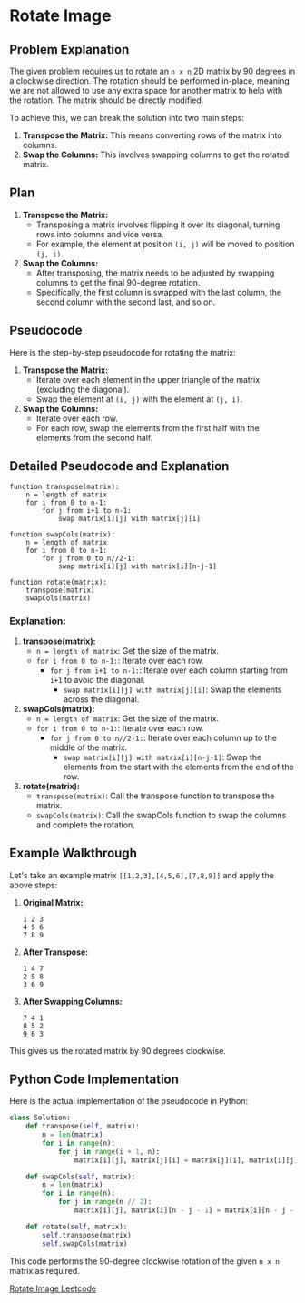# Rotate Image
## Problem Explanation

The given problem requires us to rotate an `n x n` 2D matrix by 90 degrees in a clockwise direction. The rotation should be performed in-place, meaning we are not allowed to use any extra space for another matrix to help with the rotation. The matrix should be directly modified.

To achieve this, we can break the solution into two main steps:

1. **Transpose the Matrix:** This means converting rows of the matrix into columns.
2. **Swap the Columns:** This involves swapping columns to get the rotated matrix.

## Plan

1. **Transpose the Matrix:**
    - Transposing a matrix involves flipping it over its diagonal, turning rows into columns and vice versa.
    - For example, the element at position `(i, j)` will be moved to position `(j, i)`.
2. **Swap the Columns:**
    - After transposing, the matrix needs to be adjusted by swapping columns to get the final 90-degree rotation.
    - Specifically, the first column is swapped with the last column, the second column with the second last, and so on.

## Pseudocode

Here is the step-by-step pseudocode for rotating the matrix:

1. **Transpose the Matrix:**
    - Iterate over each element in the upper triangle of the matrix (excluding the diagonal).
    - Swap the element at `(i, j)` with the element at `(j, i)`.
2. **Swap the Columns:**
    - Iterate over each row.
    - For each row, swap the elements from the first half with the elements from the second half.

## Detailed Pseudocode and Explanation

```
function transpose(matrix):
    n = length of matrix
    for i from 0 to n-1:
        for j from i+1 to n-1:
            swap matrix[i][j] with matrix[j][i]

function swapCols(matrix):
    n = length of matrix
    for i from 0 to n-1:
        for j from 0 to n//2-1:
            swap matrix[i][j] with matrix[i][n-j-1]

function rotate(matrix):
    transpose(matrix)
    swapCols(matrix)

```

### Explanation:

1. **transpose(matrix):**
    - `n = length of matrix`: Get the size of the matrix.
    - `for i from 0 to n-1:`: Iterate over each row.
        - `for j from i+1 to n-1:`: Iterate over each column starting from `i+1` to avoid the diagonal.
            - `swap matrix[i][j] with matrix[j][i]`: Swap the elements across the diagonal.
2. **swapCols(matrix):**
    - `n = length of matrix`: Get the size of the matrix.
    - `for i from 0 to n-1:`: Iterate over each row.
        - `for j from 0 to n//2-1:`: Iterate over each column up to the middle of the matrix.
            - `swap matrix[i][j] with matrix[i][n-j-1]`: Swap the elements from the start with the elements from the end of the row.
3. **rotate(matrix):**
    - `transpose(matrix)`: Call the transpose function to transpose the matrix.
    - `swapCols(matrix)`: Call the swapCols function to swap the columns and complete the rotation.

## Example Walkthrough

Let's take an example matrix `[[1,2,3],[4,5,6],[7,8,9]]` and apply the above steps:

1. **Original Matrix:**
    
    ```
    1 2 3
    4 5 6
    7 8 9
    
    ```
    
2. **After Transpose:**
    
    ```
    1 4 7
    2 5 8
    3 6 9
    
    ```
    
3. **After Swapping Columns:**
    
    ```
    7 4 1
    8 5 2
    9 6 3
    
    ```
    

This gives us the rotated matrix by 90 degrees clockwise.

## Python Code Implementation

Here is the actual implementation of the pseudocode in Python:

```python
class Solution:
    def transpose(self, matrix):
        n = len(matrix)
        for i in range(n):
            for j in range(i + 1, n):
                matrix[i][j], matrix[j][i] = matrix[j][i], matrix[i][j]

    def swapCols(self, matrix):
        n = len(matrix)
        for i in range(n):
            for j in range(n // 2):
                matrix[i][j], matrix[i][n - j - 1] = matrix[i][n - j - 1], matrix[i][j]

    def rotate(self, matrix):
        self.transpose(matrix)
        self.swapCols(matrix)

```

This code performs the 90-degree clockwise rotation of the given `n x n` matrix as required.

[Rotate Image Leetcode](https://leetcode.com/problems/rotate-image/submissions/1339368485/)
